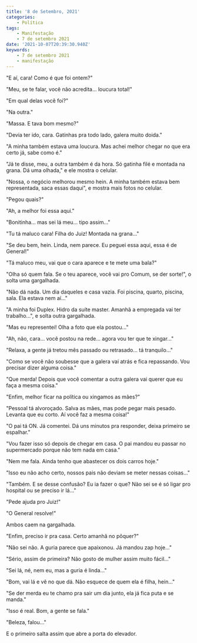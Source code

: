 ```yaml
---
title: '8 de Setembro, 2021'
categories:
    - Política
tags:
    - Manifestação
    - 7 de setembro 2021
date: '2021-10-07T20:39:30.940Z'
keywords:
    - 7 de setembro 2021
    - manifestação
---
```


"E aí, cara! Como é que foi ontem?"

"Meu, se te falar, você não acredita... loucura total!"

"Em qual delas você foi?"

"Na outra."

"Massa. E tava bom mesmo?"

"Devia ter ido, cara. Gatinhas pra todo lado, galera muito doida."

"A minha também estava uma loucura. Mas achei melhor chegar no que era certo já, sabe como é."

"Já te disse, meu, a outra também é da hora. Só gatinha filé e montada na grana. Dá uma olhada," e ele mostra o celular.

"Nossa, o negócio melhorou mesmo hein. A minha também estava bem representada, saca essas daqui", e mostra mais fotos no celular. 

"Pegou quais?"

"Ah, a melhor foi essa aqui."

"Bonitinha... mas sei lá meu... tipo assim..."

"Tu tá maluco cara! Filha do Juiz! Montada na grana..."

"Se deu bem, hein. Linda, nem parece. Eu peguei essa aqui, essa é de General!"

"Tá maluco meu, vai que o cara aparece e te mete uma bala?"

"Olha só quem fala. Se o teu aparece, você vai pro Comum, se der sorte!", o solta uma gargalhada.

"Não dá nada. Um dia daqueles e casa vazia. Foi piscina, quarto, piscina, sala. Ela estava nem aí..."

"A minha foi Duplex. Hidro da suíte master. Amanhã a empregada vai ter trabalho...", e solta outra gargalhada.

"Mas eu representei! Olha a foto que ela postou..."

"Ah, não, cara... você postou na rede... agora vou ter que te xingar..."

"Relaxa, a gente já tretou mês passado ou retrasado... tá tranquilo..."

"Como se você não soubesse que a galera vai atrás e fica repassando. Vou precisar dizer alguma coisa."

"Que merda! Depois que você comentar a outra galera vai querer que eu faça a mesma coisa."

"Enfim, melhor ficar na política ou xingamos as mães?"

"Pessoal tá alvoroçado. Salva as mães, mas pode pegar mais pesado. Levanta que eu corto. Aí você faz a mesma coisa!"

"O pai tá ON. Já comentei. Dá uns minutos pra responder, deixa primeiro se espalhar."

"Vou fazer isso só depois de chegar em casa.  O pai mandou eu passar no supermercado porque não tem nada em casa."

"Nem me fala. Ainda tenho que abastecer os dois carros hoje."

"Isso eu não acho certo, nossos pais não deviam se meter nessas coisas..."

"Também. E se desse confusão? Eu ia fazer o que? Não sei se é só ligar pro hospital ou se preciso ir lá..."

"Pede ajuda pro Juiz!"

"O General resolve!"

Ambos caem na gargalhada.

"Enfim, preciso ir pra casa. Certo amanhã no pôquer?"

"Não sei não. A guria parece que apaixonou. Já mandou zap hoje..."

"Sério, assim de primeira? Não gosto de mulher assim muito fácil..."

"Sei lá, né, nem eu, mas a guria é linda..."

"Bom, vai lá e vê no que dá. Não esquece de quem ela é filha, hein..."

"Se der merda eu te chamo pra sair um dia junto, ela já fica puta e se manda."

"Isso é real. Bom, a gente se fala."

"Beleza, falou..."

E o primeiro salta assim que abre a porta do elevador.
